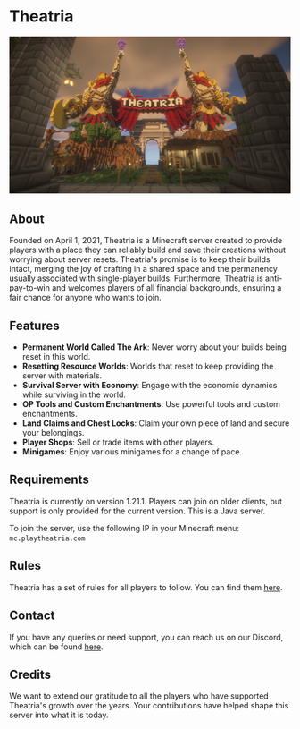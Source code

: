# Theatria
![Screenshot](./screenshot.png)

## About

Founded on April 1, 2021, Theatria is a Minecraft server created to provide players with a place they can reliably build and save their creations without worrying about server resets. Theatria's promise is to keep their builds intact, merging the joy of crafting in a shared space and the permanency usually associated with single-player builds. Furthermore, Theatria is anti-pay-to-win and welcomes players of all financial backgrounds, ensuring a fair chance for anyone who wants to join.

## Features

- **Permanent World Called The Ark**: Never worry about your builds being reset in this world.
- **Resetting Resource Worlds**: Worlds that reset to keep providing the server with materials.
- **Survival Server with Economy**: Engage with the economic dynamics while surviving in the world.
- **OP Tools and Custom Enchantments**: Use powerful tools and custom enchantments.
- **Land Claims and Chest Locks**: Claim your own piece of land and secure your belongings.
- **Player Shops**: Sell or trade items with other players.
- **Minigames**: Enjoy various minigames for a change of pace.

## Requirements

Theatria is currently on version 1.21.1. Players can join on older clients, but support is only provided for the current version. This is a Java server.

To join the server, use the following IP in your Minecraft menu: `mc.playtheatria.com`

## Rules

Theatria has a set of rules for all players to follow. You can find them [here](https://docs.playtheatria.com/rules).


## Contact

If you have any queries or need support, you can reach us on our Discord, which can be found [here](https://www.playtheatria.com).

## Credits

We want to extend our gratitude to all the players who have supported Theatria's growth over the years. Your contributions have helped shape this server into what it is today.